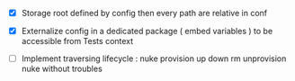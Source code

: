 - [x] Storage root defined by config then every path are relative in conf
- [x] Externalize config in a dedicated package ( embed variables ) to be accessible from Tests context

- [ ] Implement traversing lifecycle : nuke provision up down rm unprovision nuke without troubles
